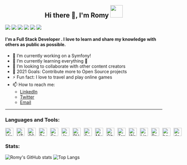 ## <span style="text-align: center; display: block;">Hi there 👋, I'm Romy <img src="https://raw.githubusercontent.com/MartinHeinz/MartinHeinz/master/wave.gif" width="40px"></span>

![](https://hit.yhype.me/github/profile?user_id=romyklk) 
![](https://img.shields.io/github/followers/romyklk?style=social) 
![](https://img.shields.io/twitter/follow/romyklk?style=social)
![](https://img.shields.io/github/watchers/romyklk/romyklk?style=social)
![](https://img.shields.io/github/last-commit/romyklk/romyklk?style=social&cache_seconds=86400)
![](https://img.shields.io/github/contributors/romyklk/romyklk?style=social)

#### I'm a Full Stack Developer . I love to learn and share my knowledge with others as public as possible. 

- 🔭 I’m currently working on a Symfony!
- 🌱 I’m currently learning everything 🤣
- 👯 I’m looking to collaborate with other content creators
- 🥅 2021 Goals: Contribute more to Open Source projects
- ⚡ Fun fact: I love to travel and play online games
- 📫 How to reach me: 
    - [LinkedIn](https://www.linkedin.com/in/romuald-kouleko/)
    - [Twitter](https://twitter.com/romyklk)
    - [Email](mailto:romyklk1610@gmail.com)

<hr />

### Languages and Tools:

<div style="display: flex; justify-content: space-between;">
<img alt="Visual studio code" width="26px" style="margin-right:10px" src="https://cdn.jsdelivr.net/gh/devicons/devicon/icons/vscode/vscode-original.svg" />
<img alt="HTML5" width="26px" style="margin-right:10px" src="https://cdn.jsdelivr.net/gh/devicons/devicon/icons/html5/html5-plain.svg" />
<img alt="CSS3" width="26px" style="margin-right:10px" src="https://cdn.jsdelivr.net/gh/devicons/devicon/icons/css3/css3-plain.svg" />
<img alt="Bootstrap" width="26px" style="margin-right:10px" src="https://cdn.jsdelivr.net/gh/devicons/devicon/icons/bootstrap/bootstrap-plain.svg" />
<img alt="Sass" width="26px" style="margin-right:10px" src="https://cdn.jsdelivr.net/gh/devicons/devicon/icons/sass/sass-original.svg" />
<img alt="JavaScript" width="26px" style="margin-right:10px" src="https://cdn.jsdelivr.net/gh/devicons/devicon/icons/javascript/javascript-original.svg" />
<img alt="PHP" width="26px" style="margin-right:10px" src="https://cdn.jsdelivr.net/gh/devicons/devicon/icons/php/php-original.svg" />
<img alt="Symfony" width="26px" style="margin-right:10px" src="https://cdn.jsdelivr.net/gh/devicons/devicon/icons/symfony/symfony-original.svg" />
<img alt="MySQL" width="26px" style="margin-right:10px" src="https://seeklogo.com/images/M/mysql-logo-69B39F7D18-seeklogo.com.png" />
<img alt="Git" width="26px" style="margin-right:10px" src="https://cdn.jsdelivr.net/gh/devicons/devicon/icons/git/git-plain.svg" />
<img alt="Terminal" width="26px" style="margin-right:10px" src="https://seeklogo.com/images/T/terminal-logo-D3918B1E3A-seeklogo.com.png" />
<img alt="WordPress" width="26px" style="margin-right:10px" src="https://cdn.jsdelivr.net/gh/devicons/devicon/icons/wordpress/wordpress-plain.svg" />
<img alt="Linux" width="26px" style="margin-right:10px" src="https://seeklogo.com/images/U/ubuntu-logo-8FDEC6A07B-seeklogo.com.png" />
<img alt="React" width="26px" style="margin-right:10px" src="https://cdn.jsdelivr.net/gh/devicons/devicon/icons/react/react-original.svg" />
<img alt="bash" width="26px" style="margin-right:10px" src="https://cdn.jsdelivr.net/gh/devicons/devicon/icons/bash/bash-original.svg" />
<img alt="docker" width="26px" style="margin-right:10px" src="https://cdn.jsdelivr.net/gh/devicons/devicon/icons/docker/docker-original.svg" />

</div>

### Stats:
![Romy's GitHub stats](https://github-readme-stats.vercel.app/api?username=romyklk&show_icons=true&theme=radical&count_private=true&include_all_commits=true)
![Top Langs](https://github-readme-stats.vercel.app/api/top-langs/?username=romyklk&layout=compact&theme=radical)


